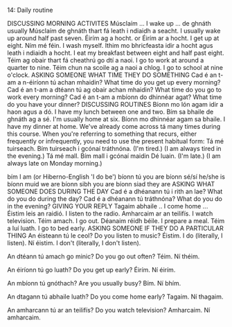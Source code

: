 14: Daily routine

DISCUSSING MORNING ACTIVITES
Músclaím ... I wake up ...
de ghnáth usually
Músclaím de ghnáth thart fá leath i ndiaidh a seacht.
I usually wake up around half past seven.
Éirím ag a hocht.
or
Éirím ar a hocht. I get up at eight.
Ním mé féin. I wash myself.
Ithim mo bhricfeasta idir a hocht agus leath i ndiaidh a hocht.
I eat my breakfast between eight and half past eight.
Téim ag obair thart fá cheathrú go dtí a naoi. I go to work at around a quarter to nine.
Téim chun na scoile ag a naoi a chlog. I go to school at nine o'clock.
ASKING SOMEONE WHAT TIME THEY DO SOMETHING
Cad é an t-am a n-éiríonn tú achan mhaidin? What time do you get up every morning?
Cad é an t-am a dtéann tú ag obair achan mhaidin?
What time do you go to work every morning?
Cad é an t-am a mbíonn do dhinnéar agat? What time do you have your dinner?
DISCUSSING ROUTINES
Bíonn mo lón agam idir a haon agus a dó. I have my lunch between one and two.
Bím sa bhaile de ghnáth ag a sé. I'm usually home at six.
Bíonn mo dhinnéar agam sa bhaile. I have my dinner at home.
We've already come across tá many times during this course. When you're referring to something that recurs, either frequently or infrequently, you need to use the present habitual form:
Tá mé tuirseach.	Bím tuirseach i gcónaí tráthnóna.
(I'm tired.)	(I am always tired in the evening.)
Tá mé mall.	Bím mall i gcónaí maidin Dé luain.
(I'm late.)	(I am always late on Monday morning.)

bím	I am (or Hiberno-English 'I do be')
bíonn tú	you are
bíonn sé/sí	he/she is
bíonn muid	we are
bíonn sibh	you are
bíonn siad	they are
ASKING WHAT SOMEONE DOES DURING THE DAY
Cad é a dhéanann tú i rith an lae? What do you do during the day?
Cad é a dhéanann tú tráthnóna? What do you do in the evening?
GIVING YOUR REPLY
Tagaim abhaile .. I come home ...
Éistim leis an raidió. I listen to the radio.
Amharcaim ar an teilifís. I watch television.
Téim amach. I go out.
Déanaim réidh béile. I prepare a meal.
Téim a luí luath. I go to bed early.
ASKING SOMEONE IF THEY DO A PARTICULAR THING
An éisteann tú le ceol? Do you listen to music?
Éistim. I do (literally, I listen).
Ní éistim. I don't (literally, I don't listen).

An dtéann tú amach go minic? Do you go out often?
Téim.
Ní théim.

An éiríonn tú go luath? Do you get up early?
Éirím.
Ní éirím.

An mbíonn tú gnóthach? Are you usually busy?
Bím.
Ní bhím.

An dtagann tú abhaile luath? Do you come home early?
Tagaim.
Ní thagaim.

An amharcann tú ar an teilifís? Do you watch television?
Amharcaim.
Ní amharcaim.